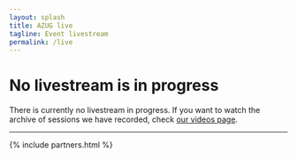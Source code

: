 ```yaml
---
layout: splash
title: AZUG live
tagline: Event livestream
permalink: /live
---
```


<h1>No livestream is in progress</h1>
<p>There is currently no livestream in progress. If you want to watch the archive of sessions we have recorded, check <a href="/videos">our videos page</a>.</p>
<!--
<h1 style="text-align: center;">Virtual Azure Community Day</h1>

<p style="text-align: center;">
  <b>Chat is available for questions and general discussion <a href="https://www.youtube.com/watch?v=qlKkBOZzlXo">on YouTube</a>.</b>
  <br/><br/>
  <a href="https://azureday.community/">More information <b>and all 4 tracks</b> are available on the Virtual Azure Community Day website...</a>
</p>

<iframe width="560" height="315" src="https://www.youtube-nocookie.com/embed/qlKkBOZzlXo" frameborder="0" allow="accelerometer; autoplay; encrypted-media; gyroscope; picture-in-picture" allowfullscreen></iframe>
-->
<hr />

<div class="partners-narrow">
	{% include partners.html %}
</div>